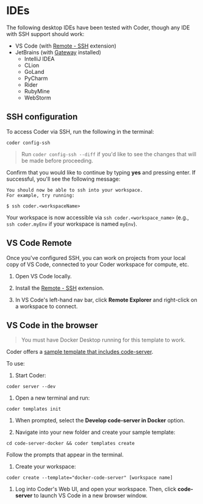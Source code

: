# IDEs

The following desktop IDEs have been tested with Coder, though any IDE with SSH
support should work:

- VS Code (with [Remote -
  SSH](https://marketplace.visualstudio.com/items?itemName=ms-vscode-remote.remote-ssh)
  extension)
- JetBrains (with
  [Gateway](https://www.jetbrains.com/help/idea/remote-development-a.html#launch_gateway)
  installed)
  - IntelliJ IDEA
  - CLion
  - GoLand
  - PyCharm
  - Rider
  - RubyMine
  - WebStorm

## SSH configuration

To access Coder via SSH, run the following in the terminal:

```console
coder config-ssh
```

> Run `coder config-ssh --diff` if you'd like to see the changes that will be
> made before proceeding.

Confirm that you would like to continue by typing **yes** and pressing enter. If
successful, you'll see the following message:

```console
You should now be able to ssh into your workspace.
For example, try running:

$ ssh coder.<workspaceName>
```

Your workspace is now accessible via `ssh coder.<workspace_name>` (e.g.,
`ssh coder.myEnv` if your workspace is named `myEnv`).

## VS Code Remote

Once you've configured SSH, you can work on projects from your local copy of VS
Code, connected to your Coder workspace for compute, etc.

1. Open VS Code locally.

1. Install the [Remote - SSH](https://marketplace.visualstudio.com/items?itemName=ms-vscode-remote.remote-ssh)
   extension.

1. In VS Code's left-hand nav bar, click **Remote Explorer** and right-click on
   a workspace to connect.

## VS Code in the browser

> You must have Docker Desktop running for this template to work.

Coder offers a [sample template that includes
code-server](../examples/templates/docker-code-server/README.md).

To use:

1. Start Coder:

  ```console
  coder server --dev
  ```

1. Open a new terminal and run:

  ```console
  coder templates init
  ```

1. When prompted, select the **Develop code-server in Docker** option.

1. Navigate into your new folder and create your sample template:

  ```console
  cd code-server-docker && coder templates create
  ```

  Follow the prompts that appear in the terminal.

1. Create your workspace:

  ```console
  coder create --template="docker-code-server" [workspace name]
  ```

1. Log into Coder's Web UI, and open your workspace. Then,
   click **code-server** to launch VS Code in a new browser window.
